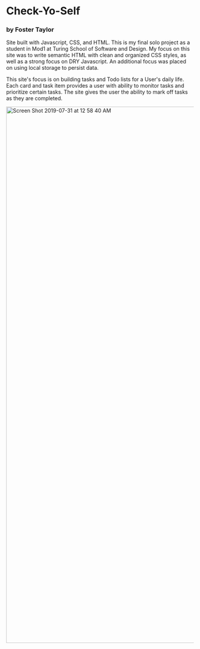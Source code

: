 # Check-Yo-Self
### by Foster Taylor

Site built with Javascript, CSS, and HTML. This is my final solo project as a student in Mod1 at Turing School of Software and Design.  My focus on this site was to write semantic HTML with clean and organized CSS styles, as well as a strong focus on DRY Javascript.  An additional focus was placed on using local storage to persist data.

This site's focus is on building tasks and Todo lists for a User's daily life.  Each card and task item provides a user with ability to monitor tasks and prioritize certain tasks.  The site gives the user the ability to mark off tasks as they are completed.


<img width="1440" alt="Screen Shot 2019-07-31 at 12 58 40 AM" src="https://user-images.githubusercontent.com/50148342/62190498-b64edd00-b32e-11e9-9e07-2a2e561ae0df.png">
